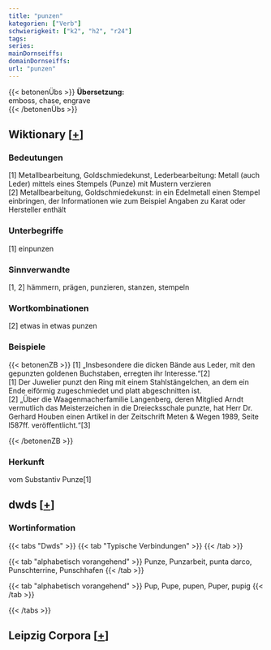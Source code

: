 ```yaml
---
title: "punzen"
kategorien: ["Verb"]
schwierigkeit: ["k2", "h2", "r24"]
tags:
series:
mainDornseiffs:
domainDornseiffs:
url: "punzen"
---
```


{{< betonenÜbs >}}
**Übersetzung:**  
emboss, chase, engrave  
{{< /betonenÜbs >}}

## Wiktionary [[+](https://de.wiktionary.org/wiki/punzen)]

### Bedeutungen
[1] Metallbearbeitung, Goldschmiedekunst, Lederbearbeitung: Metall (auch Leder) mittels eines Stempels (Punze) mit Mustern verzieren  
[2] Metallbearbeitung, Goldschmiedekunst: in ein Edelmetall einen Stempel einbringen, der Informationen wie zum Beispiel Angaben zu Karat oder Hersteller enthält  

### Unterbegriffe
[1] einpunzen  

### Sinnverwandte
[1, 2] hämmern, prägen, punzieren, stanzen, stempeln  

### Wortkombinationen
[2] etwas in etwas punzen  

### Beispiele
{{< betonenZB >}}
[1] „Insbesondere die dicken Bände aus Leder, mit den gepunzten goldenen Buchstaben, erregten ihr Interesse.“[2]  
[1] Der Juwelier punzt den Ring mit einem Stahlstängelchen, an dem ein Ende eiförmig zugeschmiedet und platt abgeschnitten ist.  
[2] „Über die Waagenmacherfamilie Langenberg, deren Mitglied Arndt vermutlich das Meisterzeichen in die Dreiecksschale punzte, hat Herr Dr. Gerhard Houben einen Artikel in der Zeitschrift Meten & Wegen 1989, Seite l587ff. veröffentlicht.“[3]  

{{< /betonenZB >}}
### Herkunft
vom Substantiv Punze[1]  



## dwds [[+](https://www.dwds.de/wb/punzen)]

### Wortinformation
{{< tabs "Dwds" >}}
{{< tab "Typische Verbindungen" >}}
{{< /tab >}}

{{< tab "alphabetisch vorangehend" >}}
Punze, Punzarbeit, punta darco, Punschterrine, Punschhafen
{{< /tab >}}

{{< tab "alphabetisch vorangehend" >}}
Pup, Pupe, pupen, Puper, pupig
{{< /tab >}}

{{< /tabs >}}

## Leipzig Corpora [[+](https://corpora.uni-leipzig.de/en/res?word=punzen&corpusId=deu_newscrawl-public_2018)]

